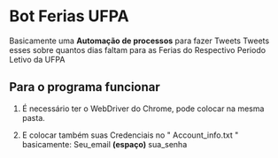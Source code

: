 # Bot Ferias UFPA
Basicamente uma **Automação de processos** para fazer Tweets 
Tweets esses sobre quantos dias faltam para as Ferias do Respectivo Periodo Letivo da UFPA

## Para o programa funcionar
1. É necessário ter o WebDriver do Chrome, 
pode colocar na mesma pasta.

2. E colocar também suas Credenciais no
" Account_info.txt "
basicamente:
Seu_email **(espaço)** sua_senha
